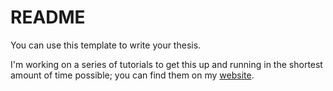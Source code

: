 # README
You can use this template to write your thesis. 

I'm working on a series of tutorials to get this up and running in the shortest amount of time possible; you can find them on my [website](https://martiluca.github.io/blog/).
